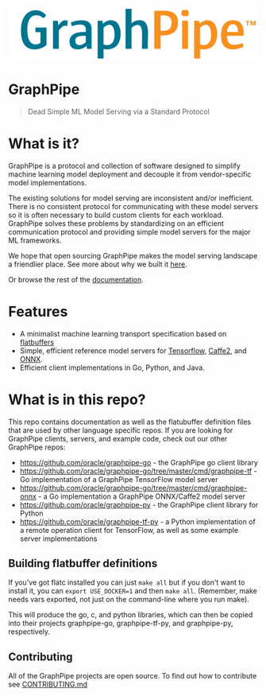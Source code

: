 <img
    src="./docs/assets/logo.png"
    width="500"
    style="display: block; width: 500px; margin: auto; margin-bottom: 3em"
/>

# GraphPipe

> Dead Simple ML Model Serving via a Standard Protocol

# What is it?

GraphPipe is a protocol and collection of software designed to simplify machine
learning model deployment and decouple it from vendor-specific model
implementations.

The existing solutions for model serving are inconsistent and/or inefficient.
There is no consistent protocol for communicating with these model servers so
it is often necessary to build custom clients for each workload. GraphPipe
solves these problems by standardizing on an efficient communication protocol
and providing simple model servers for the major ML frameworks.

We hope that open sourcing GraphPipe makes the model serving landscape a
friendlier place.  See more about why we built it
[here](https://oracle.github.io/graphpipe/#/guide/user-guide/overview).

Or browse the rest of the [documentation](https://oracle.github.io/graphpipe).

# Features

* A minimalist machine learning transport specification based on [flatbuffers]
* Simple, efficient reference model servers for [Tensorflow], [Caffe2], and [ONNX].
* Efficient client implementations in Go, Python, and Java.

[flatbuffers]: https://google.github.io/flatbuffers/
[Tensorflow]: https://www.tensorflow.org
[Caffe2]: https://caffe2.ai
[ONNX]: https://onnx.ai

# What is in this repo?
This repo contains documentation as well as the flatubuffer definition files
that are used by other language specific repos.  If you are looking for
GraphPipe clients, servers, and example code, check out our other GraphPipe
repos:

  - https://github.com/oracle/graphpipe-go - the GraphPipe go client library
  - https://github.com/oracle/graphpipe-go/tree/master/cmd/graphpipe-tf -
    Go implementation of a GraphPipe TensorFlow model server
  - https://github.com/oracle/graphpipe-go/tree/master/cmd/graphpipe-onnx -
    a Go implementation a GraphPipe ONNX/Caffe2 model server
  - https://github.com/oracle/graphpipe-py - the GraphPipe client library for
    Python
  - https://github.com/oracle/graphpipe-tf-py  - a Python implementation of
    a remote operation client for TensorFlow, as well as some example server
    implementations

## Building flatbuffer definitions

If you've got flatc installed you can just `make all` but if you don't want
to install it, you can `export USE_DOCKER=1` and then `make all`. (Remember,
make needs vars exported, not just on the command-line where you run make).

This will produce the go, c, and python libraries, which can then be copied
into their projects graphpipe-go, graphpipe-tf-py, and graphpipe-py,
respectively.

## Contributing

All of the GraphPipe projects are open source. To find out how to contribute
see [CONTRIBUTING.md](CONTRIBUTING.md)

